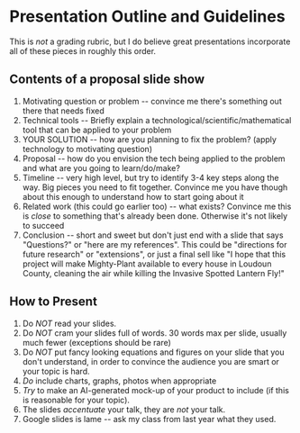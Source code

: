 # Presentation Outline and Guidelines

This is *not* a grading rubric, but I do believe great presentations incorporate all of these pieces in roughly this order.

## Contents of a proposal slide show

1. Motivating question or problem -- convince me there's something out there that needs fixed
2. Technical tools -- Briefly explain a technological/scientific/mathematical tool that can be applied to your problem
3. YOUR SOLUTION -- how are you planning to fix the problem? (apply technology to motivating question)
4. Proposal -- how do you envision the tech being applied to the problem and what are you going to learn/do/make?
5. Timeline -- very high level, but try to identify 3-4 key steps along the way. Big pieces you need to fit together. Convince me you have though about this enough to understand how to start going about it
6. Related work (this could go earlier too) -- what exists? Convince me this is *close* to something that's already been done. Otherwise it's not likely to succeed
7. Conclusion -- short and sweet but  don't just end with a slide that says "Questions?" or "here are my references". This could be "directions for future research" or "extensions", or just a final sell like "I hope that this project will make Mighty-Plant available to every house in Loudoun County, cleaning the air while killing the Invasive Spotted Lantern Fly!"

## How to Present

1. Do *NOT* read your slides.
2. Do *NOT* cram your slides full of words. 30 words max per slide, usually much fewer (exceptions should be rare)
3. Do *NOT* put fancy looking equations and figures on your slide that you don't understand, in order to convince the audience you are smart or your topic is hard.
4. *Do* include charts, graphs, photos when appropriate
5. *Try* to make an AI-generated mock-up of your product to include (if this is reasonable for your topic).
6. The slides *accentuate* your talk, they are *not* your talk.
7. Google slides is lame -- ask my class from last year what they used.